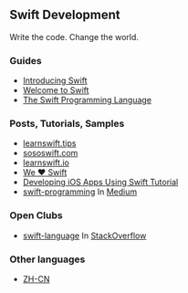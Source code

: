 ## Swift Development

Write the code. Change the world.


### Guides

* [Introducing Swift](https://developer.apple.com/swift/)
* [Welcome to Swift](https://developer.apple.com/library/prerelease/ios/referencelibrary/GettingStarted/LandingPage/index.html)
* [The Swift Programming Language](https://itunes.apple.com/us/book/the-swift-programming-language/id881256329?mt=11)


### Posts, Tutorials, Samples

* [learnswift.tips](http://learnswift.tips/)
* [sososwift.com](http://www.sososwift.com/)
* [learnswift.io](http://www.learnswift.io/)
* [We ❤ Swift](http://www.weheartswift.com/)
* [Developing iOS Apps Using Swift Tutorial](http://jamesonquave.com/blog/developing-ios-apps-using-swift-tutorial/)
* [swift-programming](https://medium.com/swift-programming/) In [Medium](https://medium.com/)


### Open Clubs

* [swift-language](http://stackoverflow.com/questions/tagged/swift-language) In [StackOverflow](http://stackoverflow.com/)

### Other languages

* [ZH-CN](/README.md)